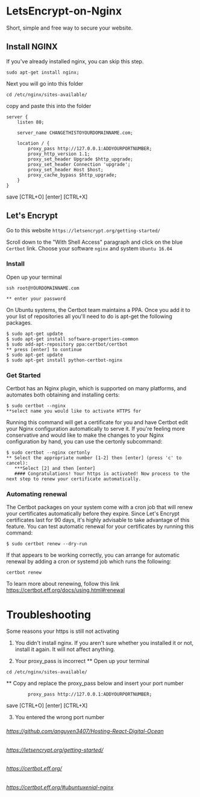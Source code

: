 # LetsEncrypt-on-Nginx

Short, simple and free way to secure your website.

## Install NGINX
If you've already installed nginx, you can skip this step.

`sudo apt-get install nginx;`

Next you will go into this folder

`cd /etc/nginx/sites-available/`

copy and paste this into the folder


    server {
        listen 80;

        server_name CHANGETHISTOYOURDOMAINNAME.com;

        location / {
            proxy_pass http://127.0.0.1:ADDYOURPORTNUMBER;
            proxy_http_version 1.1;
            proxy_set_header Upgrade $http_upgrade;
            proxy_set_header Connection 'upgrade';
            proxy_set_header Host $host;
            proxy_cache_bypass $http_upgrade;
        }
    }


 
save [CTRL+O] [enter] [CTRL+X]

## Let's Encrypt

Go to this website
`https://letsencrypt.org/getting-started/`

Scroll down to the "With Shell Access" paragraph and click on the blue `Certbot` link.
Choose your software `nginx` and system `Ubuntu 16.04`

### Install 

Open up your terminal 

    ssh root@YOURDOMAINNAME.com

    ** enter your password

On Ubuntu systems, the Certbot team maintains a PPA. Once you add it to your list of repositories all you'll need to do is apt-get the following packages.

    $ sudo apt-get update
    $ sudo apt-get install software-properties-common
    $ sudo add-apt-repository ppa:certbot/certbot
    ** press [enter] to continue
    $ sudo apt-get update
    $ sudo apt-get install python-certbot-nginx 
    
 ### Get Started
 Certbot has an Nginx plugin, which is supported on many platforms, and automates both obtaining and installing certs:
 
    $ sudo certbot --nginx
    **select name you would like to activate HTTPS for
    
Running this command will get a certificate for you and have Certbot edit your Nginx configuration automatically to serve it. If you're feeling more conservative and would like to make the changes to your Nginx configuration by hand, you can use the certonly subcommand:
    
    $ sudo certbot --nginx certonly
    ** Select the appropriate number [1-2] then [enter] (press 'c' to cancel):
       ***Select [2] and then [enter]
       #### Congratulations! Your https is activated! Now process to the next step to renew your certificate automatically.
    
 ### Automating renewal
The Certbot packages on your system come with a cron job that will renew your certificates automatically before they expire. Since Let's Encrypt certificates last for 90 days, it's highly advisable to take advantage of this feature. You can test automatic renewal for your certificates by running this command:

    $ sudo certbot renew --dry-run
    
If that appears to be working correctly, you can arrange for automatic renewal by adding a cron or systemd job which runs the following:
 
    certbot renew 

To learn more about renewing, follow this link https://certbot.eff.org/docs/using.html#renewal

# Troubleshooting
Some reasons your https is still not activating

1. You didn't install nginx. If you aren't sure whether you installed it or not, install it again. It will not affect anything. 

2. Your proxy_pass is incorrect
** Open up your terminal

`cd /etc/nginx/sites-available/`

** Copy and replace the proxy_pass below and insert your port number

            proxy_pass http://127.0.0.1:ADDYOURPORTNUMBER;
            
save [CTRL+O] [enter] [CTRL+X]

3. You entered the wrong port number


###### https://github.com/anguyen3407/Hosting-React-Digital-Ocean
###### https://letsencrypt.org/getting-started/
###### https://certbot.eff.org/
###### https://certbot.eff.org/#ubuntuxenial-nginx
